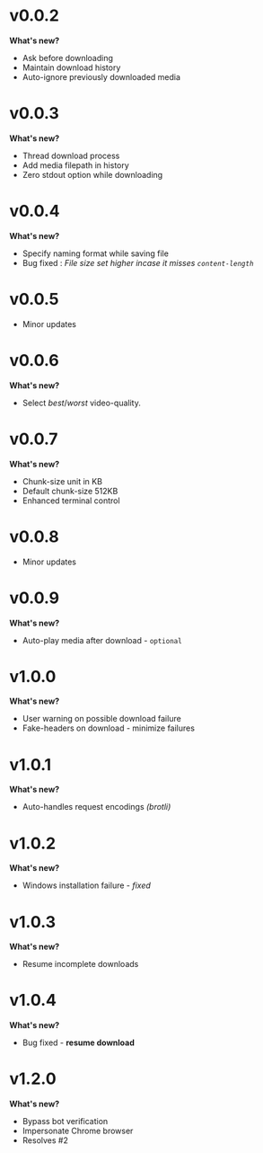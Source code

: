 # v0.0.2
**What's new?**
- Ask before downloading 
- Maintain download history
- Auto-ignore previously downloaded media

# v0.0.3
**What's new?**
- Thread download process
- Add media filepath in history
- Zero stdout option while downloading

# v0.0.4
**What's new?**
- Specify naming format while saving file
- Bug fixed : *File size set higher incase it misses `content-length`*

# v0.0.5
- Minor updates

# v0.0.6
**What's new?**
- Select _best_/_worst_ video-quality.

# v0.0.7
**What's new?**
- Chunk-size unit in KB
- Default chunk-size 512KB
- Enhanced terminal control

# v0.0.8
- Minor updates

# v0.0.9
**What's new?**
- Auto-play media after download - `optional`

# v1.0.0
**What's new?**
- User warning on possible download failure
- Fake-headers on download - minimize failures

# v1.0.1
**What's new?**
- Auto-handles request encodings _(brotli)_

# v1.0.2
**What's new?**
- Windows installation failure - *fixed*

# v1.0.3
**What's new?**
- Resume incomplete downloads

# v1.0.4
**What's new?**
- Bug fixed - **resume download**

# v1.2.0
**What's new?**
- Bypass bot verification
- Impersonate Chrome browser
- Resolves #2